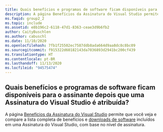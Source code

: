 ```yaml
---
title: Quais benefícios e programas de software ficam disponíveis para o assinante depois que uma Assinatura do Visual Studio é atribuída?
description: A página Benefícios da Assinatura do Visual Studio permite que você veja e compare a lista completa de benefícios e downloads de software incluídos...
ms.faqid: group2_2
ms.topic: include
ms.assetid: e8b196c2-6118-47d1-8363-ceae3d9b6fb2
author: CaityBuschlen
ms.author: cabuschl
ms.date: 11/10/2020
ms.openlocfilehash: 7fb1f25502ec7587ddb8ada664d9aa8dc8c8bc09
ms.sourcegitcommit: f915322d60182143da7036893d2941bc200cf439
ms.translationtype: HT
ms.contentlocale: pt-BR
ms.lasthandoff: 11/13/2020
ms.locfileid: "94575474"
---
```

## <a name="what-benefits-and-software-are-available-to-my-subscribers-after-a-visual-studio-subscription-has-been-assigned"></a>Quais benefícios e programas de software ficam disponíveis para o assinante depois que uma Assinatura do Visual Studio é atribuída?

A página [Benefícios da Assinatura do Visual Studio](https://visualstudio.microsoft.com/vs/benefits/) permite que você veja e compare a lista completa de benefícios e [downloads de software](https://docs.microsoft.com/visualstudio/subscriptions/software-download-list) incluídos em uma Assinatura do Visual Studio, com base no nível de assinatura.

